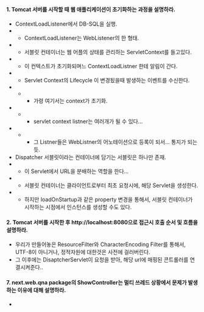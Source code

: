 #### 1. Tomcat 서버를 시작할 때 웹 애플리케이션이 초기화하는 과정을 설명하라.
 * ContextLoadListener에서 DB-SQL을 실행.
 * * ContextLoadListener는 WebListener의 한 형태.
 * * 서블릿 컨테이너는 웹 어플의 상태를 관리하는 ServletContext를 들고있다.
 * * 이 컨텍스트가 초기화되며느 ContextLoadListner 한테 알림이 간다. 
 * * Servlet Context의 Lifecycle 이 변경됬을때 발생하는 이벤트를 수신한다.
 * * * 가령 여기서는 context가 초기화.
 * * * servlet context listner는 여러개가 될 수 있다... 
 * * * 그 Listner들은 WebListner의 어노테이션으로 등록이 되서... 통지가 되는듯. 
 * Dispatcher 서블릿이라는 컨테이너에 담기는 서블릿은 하나만 존재.
 * * 이 Servlet에서 URL을 분배하는 역할을 한다... 
 * * 서블릿 컨테이너는 클라이언트로부터 최초 요청시에, 해당 Servlet을 생성한다.
 * * 하지만 loadOnStartup과 같은 property 변경을 통해서, 서블릿 컨테이너가 시작하는 시점에서 인스턴스를 생성할 수도 있다.
 

#### 2. Tomcat 서버를 시작한 후 http://localhost:8080으로 접근시 호출 순서 및 흐름을 설명하라.
* 우리가 만들어놓은 ResourceFilter와 CharacterEncoding Filter를 통해서, UTF-8이 아니거나, 정적자원에 대한것은 사전에 걸러버린다.
* 그 이후에는 DisaptcherServlet이 요청을 받아, 해당 url에 매핑된 콘트롤러를 연결시켜준다.. 

#### 7. next.web.qna package의 ShowController는 멀티 쓰레드 상황에서 문제가 발생하는 이유에 대해 설명하라.
*  
